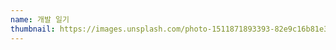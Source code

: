 ```yaml
---
name: 개발 일기
thumbnail: https://images.unsplash.com/photo-1511871893393-82e9c16b81e3?ixlib=rb-1.2.1&ixid=MnwxMjA3fDB8MHxzZWFyY2h8MXx8ZGlhcnl8ZW58MHx8MHx8&auto=format&fit=crop&w=800&q=60
---
```

 